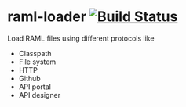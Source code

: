 # raml-loader [![Build Status](https://travis-ci.org/nidi3/raml-loader.svg?branch=master)](https://travis-ci.org/nidi3/raml-loader)
Load RAML files using different protocols like

- Classpath
- File system
- HTTP
- Github
- API portal
- API designer

